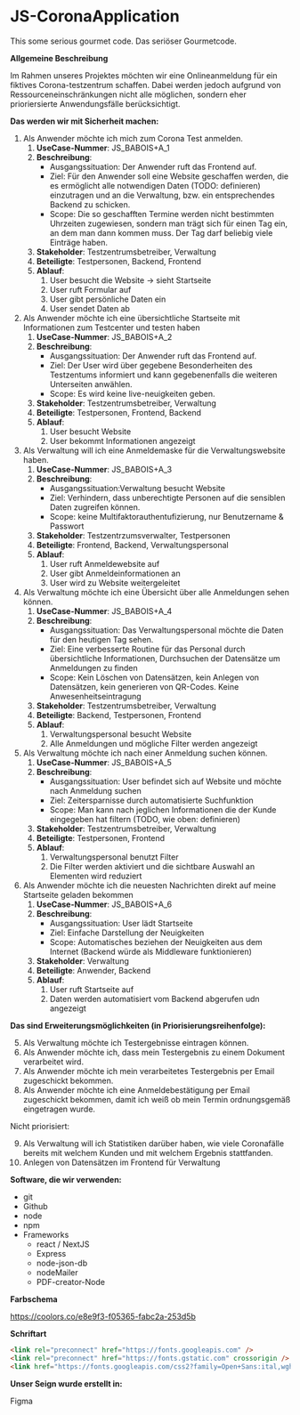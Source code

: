 # JS-CoronaApplication

This some serious gourmet code.
Das seriöser Gourmetcode.

**Allgemeine Beschreibung**

Im Rahmen unseres Projektes möchten wir eine Onlineanmeldung für ein fiktives Corona-testzentrum schaffen. Dabei werden jedoch aufgrund von Ressourceneinschränkungen nicht alle möglichen, sondern eher prioriersierte Anwendungsfälle berücksichtigt.

**Das werden wir mit Sicherheit machen:**

1. Als Anwender möchte ich mich zum Corona Test anmelden.
    1. **UseCase-Nummer**: JS_BABOIS+A_1
    2. **Beschreibung**:
        - Ausgangssituation: Der Anwender ruft das Frontend auf.
        - Ziel: Für den Anwender soll eine Website geschaffen werden,
          die es ermöglicht alle notwendigen Daten (TODO: definieren) einzutragen und an die Verwaltung, bzw. ein entsprechendes Backend zu schicken.
        - Scope: Die so geschafften Termine werden nicht bestimmten Uhrzeiten zugewiesen, sondern man trägt sich für einen Tag ein, an dem man dann kommen muss. Der Tag darf beliebig viele Einträge haben.
    3. **Stakeholder**: Testzentrumsbetreiber, Verwaltung
    4. **Beteiligte**: Testpersonen, Backend, Frontend
    5. **Ablauf**:
        1. User besucht die Website -> sieht Startseite
        2. User ruft Formular auf
        3. User gibt persönliche Daten ein
        4. User sendet Daten ab
2. Als Anwender möchte ich eine übersichtliche Startseite mit Informationen zum Testcenter und testen haben
    1. **UseCase-Nummer**: JS_BABOIS+A_2
    2. **Beschreibung**:
        - Ausgangssituation: Der Anwender ruft das Frontend auf.
        - Ziel: Der User wird über gegebene Besonderheiten des Testzentums informiert und kann gegebenenfalls die weiteren Unterseiten anwählen.
        - Scope: Es wird keine live-neuigkeiten geben.
    3. **Stakeholder**: Testzentrumsbetreiber, Verwaltung
    4. **Beteiligte**: Testpersonen, Frontend, Backend
    5. **Ablauf**:
        1. User besucht Website
        2. User bekommt Informationen angezeigt
3. Als Verwaltung will ich eine Anmeldemaske für die Verwaltungswebsite haben.
    1. **UseCase-Nummer**: JS_BABOIS+A_3
    2. **Beschreibung**:
        - Ausgangssituation:Verwaltung besucht Website
        - Ziel: Verhindern, dass unberechtigte Personen auf die sensiblen Daten zugreifen können.
        - Scope: keine Multifaktorauthentufizierung, nur Benutzername & Passwort
    3. **Stakeholder**: Testzentrzumsverwalter, Testpersonen
    4. **Beteiligte**: Frontend, Backend, Verwaltungspersonal
    5. **Ablauf**:
        1. User ruft Anmeldewebsite auf
        2. User gibt Anmeldeinformationen an
        3. User wird zu Website weitergeleitet
4. Als Verwaltung möchte ich eine Übersicht über alle Anmeldungen sehen können.
    1. **UseCase-Nummer**: JS_BABOIS+A_4
    2. **Beschreibung**:
        - Ausgangssituation: Das Verwaltungspersonal möchte die Daten für den heutigen Tag sehen.
        - Ziel: Eine verbesserte Routine für das Personal durch übersichtliche Informationen, Durchsuchen der Datensätze um Anmeldungen zu finden
        - Scope: Kein Löschen von Datensätzen, kein Anlegen von Datensätzen, kein generieren von QR-Codes. Keine Anwesenheitseintragung
    3. **Stakeholder**: Testzentrumsbetreiber, Verwaltung
    4. **Beteiligte**: Backend, Testpersonen, Frontend
    5. **Ablauf**:
        1. Verwaltungspersonal besucht Website
        2. Alle Anmeldungen und mögliche Filter werden angezeigt
5. Als Verwaltung möchte ich nach einer Anmeldung suchen können.
    1. **UseCase-Nummer**: JS_BABOIS+A_5
    2. **Beschreibung**:
        - Ausgangssituation: User befindet sich auf Website und möchte nach Anmeldung suchen
        - Ziel: Zeitersparnisse durch automatisierte Suchfunktion
        - Scope: Man kann nach jeglichen Informationen die der Kunde eingegeben hat filtern (TODO, wie oben: definieren)
    3. **Stakeholder**: Testzentrumsbetreiber, Verwaltung
    4. **Beteiligte**: Testpersonen, Frontend
    5. **Ablauf**:
        1. Verwaltungspersonal benutzt Filter
        2. Die Filter werden aktiviert und die sichtbare Auswahl an Elementen wird reduziert
6. Als Anwender möchte ich die neuesten Nachrichten direkt auf meine Startseite geladen bekommen 
    1. **UseCase-Nummer**: JS_BABOIS+A_6
    2. **Beschreibung**: 
        - Ausgangssituation: User lädt Startseite
        - Ziel: Einfache Darstellung der Neuigkeiten
        - Scope: Automatisches beziehen der Neuigkeiten aus dem Internet (Backend würde als Middleware funktionieren)
    3. **Stakeholder**: Verwaltung
    4. **Beteiligte**: Anwender, Backend
    5. **Ablauf**:
        1. User ruft Startseite auf
        2. Daten werden automatisiert vom Backend abgerufen udn angezeigt

**Das sind Erweiterungsmöglichkeiten (in Priorisierungsreihenfolge):**

5. Als Verwaltung möchte ich Testergebnisse eintragen können.
6. Als Anwender möchte ich, dass mein Testergebnis zu einem Dokument verarbeitet wird.
7. Als Anwender möchte ich mein verarbeitetes Testergebnis per Email zugeschickt bekommen.
8. Als Anwender möchte ich eine Anmeldebestätigung per Email zugeschickt bekommen, damit ich weiß ob mein Termin ordnungsgemäß eingetragen wurde.

Nicht priorisiert:

9. Als Verwaltung will ich Statistiken darüber haben, wie viele Coronafälle bereits mit welchem Kunden und mit welchem Ergebnis stattfanden.
10. Anlegen von Datensätzen im Frontend für Verwaltung

**Software, die wir verwenden:**

-   git
-   Github
-   node
-   npm
-   Frameworks
    -   react / NextJS
    -   Express
    -   node-json-db
    -   nodeMailer
    -   PDF-creator-Node

**Farbschema**

https://coolors.co/e8e9f3-f05365-fabc2a-253d5b

**Schriftart**

```html
<link rel="preconnect" href="https://fonts.googleapis.com" />
<link rel="preconnect" href="https://fonts.gstatic.com" crossorigin />
<link href="https://fonts.googleapis.com/css2?family=Open+Sans:ital,wght@0,300;0,600;0,700;1,400&display=swap" rel="stylesheet" />
```

**Unser Seign wurde erstellt in:**

Figma
